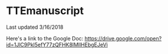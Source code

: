 # TTEmanuscript

Last updated 3/16/2018 

Here's a link to the Google Doc: https://drive.google.com/open?id=1JlC9Pkl5efY77zQFHK8lMllHEbgEJeVi
